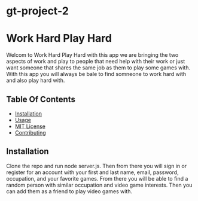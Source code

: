 # gt-project-2
# Work Hard Play Hard
Welcom to Work Hard Play Hard with this app we are bringing the two aspects of work and play to people that need help with their work or just want someone that shares the same job as them to play some games with. With this app you will always be bale to find somneone to work hard with and also play hard with.

## Table Of Contents

* [Installation](#installation)
* [Usage](#usage)
* [MIT License](#MIT-License)
* [Contributing](#Contributing)

## Installation
Clone the repo and run node server.js. Then from there you will sign in or register for an account with your first and last name, email, password, occupation, and your favorite games. From there you will be able to find a random person with similar occupation and video game interests. Then you can add them as a friend to play video games with.

